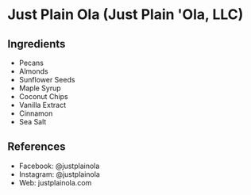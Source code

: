 # Just Plain Ola (Just Plain 'Ola, LLC)
## Ingredients
- Pecans
- Almonds
- Sunflower Seeds
- Maple Syrup
- Coconut Chips
- Vanilla Extract
- Cinnamon
- Sea Salt
## References
- Facebook: @justplainola
- Instagram: @justplainola
- Web: justplainola.com
